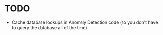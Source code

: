 # TODO
  * Cache database lookups in Anomaly Detection code (so you don't have to query the database all of the time)
